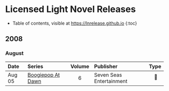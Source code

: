 # Licensed Light Novel Releases

- Table of contents, visible at https://lnrelease.github.io
{:toc}

## 2008

### August

Date|Series|Volume|Publisher|Type|
:---|:---|:---:|:---|---|
Aug 05|[Boogiepop At Dawn](https://sevenseasentertainment.com/books/boogiepop-at-dawn-novel-0/)|6|Seven Seas Entertainment|<span style="visibility: hidden">💻</span>📖|
